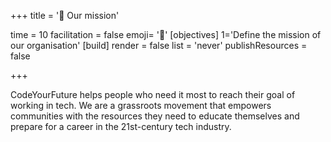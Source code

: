 +++
title = '🚀 Our mission'

time = 10
facilitation = false
emoji= '🧩'
[objectives]
1='Define the mission of our organisation'
[build]
  render = false
  list = 'never'
  publishResources = false

+++

CodeYourFuture helps people who need it most to reach their goal of working in tech. We are a grassroots movement that empowers communities with the resources they need to educate themselves and prepare for a career in the 21st-century tech industry.
